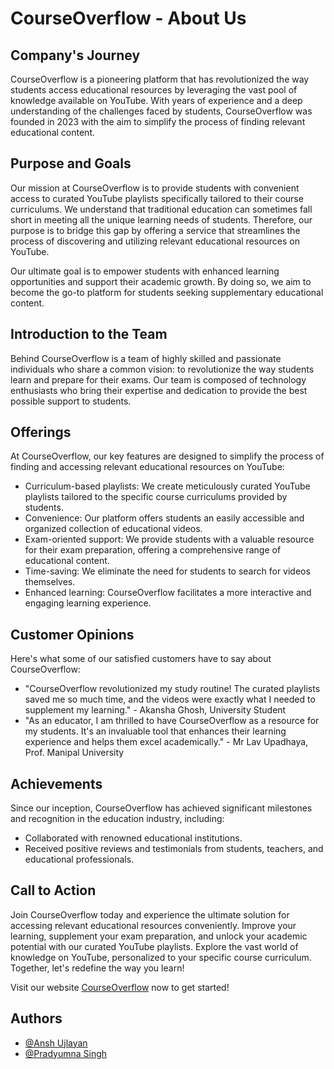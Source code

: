 # CourseOverflow - About Us

## Company's Journey

CourseOverflow is a pioneering platform that has revolutionized the way students access educational resources by leveraging the vast pool of knowledge available on YouTube. With years of experience and a deep understanding of the challenges faced by students, CourseOverflow was founded in 2023 with the aim to simplify the process of finding relevant educational content.

## Purpose and Goals

Our mission at CourseOverflow is to provide students with convenient access to curated YouTube playlists specifically tailored to their course curriculums. We understand that traditional education can sometimes fall short in meeting all the unique learning needs of students. Therefore, our purpose is to bridge this gap by offering a service that streamlines the process of discovering and utilizing relevant educational resources on YouTube.

Our ultimate goal is to empower students with enhanced learning opportunities and support their academic growth. By doing so, we aim to become the go-to platform for students seeking supplementary educational content.

## Introduction to the Team

Behind CourseOverflow is a team of highly skilled and passionate individuals who share a common vision: to revolutionize the way students learn and prepare for their exams. Our team is composed of technology enthusiasts who bring their expertise and dedication to provide the best possible support to students.

## Offerings

At CourseOverflow, our key features are designed to simplify the process of finding and accessing relevant educational resources on YouTube:

- Curriculum-based playlists: We create meticulously curated YouTube playlists tailored to the specific course curriculums provided by students.
- Convenience: Our platform offers students an easily accessible and organized collection of educational videos.
- Exam-oriented support: We provide students with a valuable resource for their exam preparation, offering a comprehensive range of educational content.
- Time-saving: We eliminate the need for students to search for videos themselves.
- Enhanced learning: CourseOverflow facilitates a more interactive and engaging learning experience.

## Customer Opinions

Here's what some of our satisfied customers have to say about CourseOverflow:

- "CourseOverflow revolutionized my study routine! The curated playlists saved me so much time, and the videos were exactly what I needed to supplement my learning." - Akansha Ghosh, University Student
- "As an educator, I am thrilled to have CourseOverflow as a resource for my students. It's an invaluable tool that enhances their learning experience and helps them excel academically." - Mr Lav Upadhaya, Prof. Manipal University

## Achievements

Since our inception, CourseOverflow has achieved significant milestones and recognition in the education industry, including:

- Collaborated with renowned educational institutions.
- Received positive reviews and testimonials from students, teachers, and educational professionals.

## Call to Action

Join CourseOverflow today and experience the ultimate solution for accessing relevant educational resources conveniently. Improve your learning, supplement your exam preparation, and unlock your academic potential with our curated YouTube playlists. Explore the vast world of knowledge on YouTube, personalized to your specific course curriculum. Together, let's redefine the way you learn!

Visit our website [CourseOverflow](https://anshujlayan.github.io/CourseOverflow/) now to get started!

## Authors

- [@Ansh Ujlayan](https://www.github.com/AnshUjlayan)
- [@Pradyumna Singh](https://www.github.com/prady8339)
